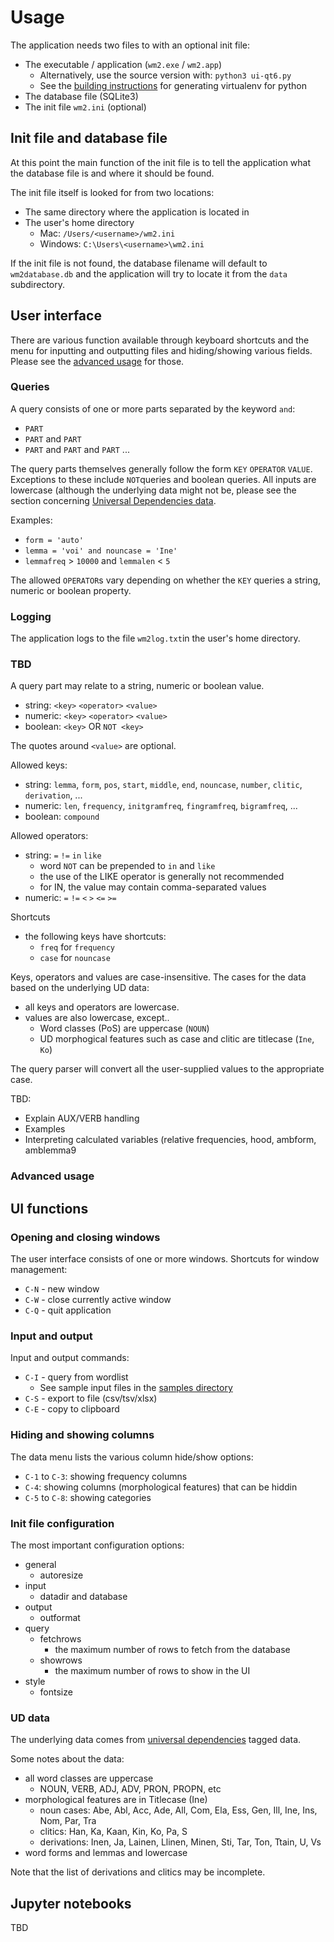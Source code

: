 # Usage

The application needs two files to with an optional init file:
 - The executable / application (`wm2.exe` / `wm2.app`)
   - Alternatively, use the source version with: `python3 ui-qt6.py`
   - See the [building instructions](BUILDING.md) for generating virtualenv for python
 - The database file (SQLite3)
 - The init file `wm2.ini` (optional)

## Init file and database file

At this point the main function of the init file is to tell the application what the database file is and where it should be found.

The init file itself is looked for from two locations:
 - The same directory where the application is located in
 - The user's home directory
   - Mac: `/Users/<username>/wm2.ini`
   - Windows: `C:\Users\<username>\wm2.ini`

If the init file is not found, the database filename will default to `wm2database.db` and
the application will try to locate it from the `data` subdirectory.

## User interface

There are various function available through keyboard shortcuts and the menu for inputting and outputting files and hiding/showing various fields.
Please see the [advanced usage](#advanced-usage) for those.

### Queries

A query consists of one or more parts separated by the keyword `and`:
 - `PART`
 - `PART` and `PART`
 - `PART` and `PART` and `PART` ...

The query parts themselves generally follow the form `KEY` `OPERATOR` `VALUE`. Exceptions to these include `NOT`queries and boolean queries.
All inputs are lowercase (although the underlying data might not be, please see the section concerning [Universal Dependencies data](#ud-data).

Examples:
 - `form = 'auto'`
 - `lemma = 'voi' and nouncase = 'Ine'`
 - `lemmafreq` > `10000` and `lemmalen` < `5`

The allowed `OPERATOR`s vary depending on whether the `KEY` queries a string, numeric or boolean property.

### Logging

The application logs to the file `wm2log.txt`in the user's home directory.

### TBD

A query part may relate to a string, numeric or boolean value.
 - string: `<key>` `<operator>` `<value>`
 - numeric: `<key>` `<operator>` `<value>`
 - boolean: `<key>` OR `NOT <key>`

The quotes around `<value>` are optional.

Allowed keys:
 - string: `lemma`, `form`, `pos`, `start`, `middle`, `end`, `nouncase`, `number`, `clitic`, `derivation`, ...
 - numeric: `len`, `frequency`, `initgramfreq`, `fingramfreq`, `bigramfreq`, ...
 - boolean: `compound`

Allowed operators:
 - string: `=` `!=` `in` `like`
   - word `NOT` can be prepended to `in` and `like`
   - the use of the LIKE operator is generally not recommended
   - for IN, the value may contain comma-separated values
 - numeric: `=` `!=` `<` `>` `<=` `>=`

Shortcuts
 - the following keys have shortcuts:
   - `freq` for `frequency`
   - `case` for `nouncase`

Keys, operators and values are case-insensitive. The cases for the data based on the underlying UD data:
 - all keys and operators are lowercase.
 - values are also lowercase, except..
   - Word classes (PoS) are uppercase (`NOUN`)
   - UD morphogical features such as case and clitic are titlecase (`Ine`, `Ko`)

The query parser will convert all the user-supplied values to the appropriate case.

TBD:
 - Explain AUX/VERB handling
 - Examples
 - Interpreting calculated variables (relative frequencies, hood, ambform, amblemma9

### Advanced usage

## UI functions

### Opening and closing windows

The user interface consists of one or more windows. Shortcuts for window management:
  - `C-N` - new window
  - `C-W` - close currently active window
  - `C-Q` - quit application

### Input and output

Input and output commands:
  - `C-I` - query from wordlist
    - See sample input files in the [samples directory](samples/)
  - `C-S` - export to file (csv/tsv/xlsx)
  - `C-E` - copy to clipboard

### Hiding and showing columns

The data menu lists the various column hide/show options:
 - `C-1` to `C-3`: showing frequency columns
 - `C-4`: showing columns (morphological features) that can be hiddin
 - `C-5` to `C-8`: showing categories

### Init file configuration

The most important configuration options:
 - general
   - autoresize
 - input
   - datadir and database
 - output
   - outformat
 - query
   - fetchrows
     - the maximum number of rows to fetch from the database
   - showrows
     - the maximum number of rows to show in the UI
 - style
   - fontsize

### UD data

The underlying data comes from [universal dependencies](https://universaldependencies.org/fi/) tagged data.

Some notes about the data:
 - all word classes are uppercase
   - NOUN, VERB, ADJ, ADV, PRON, PROPN, etc
 - morphological features are in Titlecase (Ine)
   - noun cases: Abe, Abl, Acc, Ade, All, Com, Ela, Ess, Gen, Ill, Ine, Ins, Nom, Par, Tra
   - clitics: Han, Ka, Kaan, Kin, Ko, Pa, S
   - derivations: Inen, Ja, Lainen, Llinen, Minen, Sti, Tar, Ton, Ttain, U, Vs
 - word forms and lemmas and lowercase

Note that the list of derivations and clitics may be incomplete.

## Jupyter notebooks

TBD

